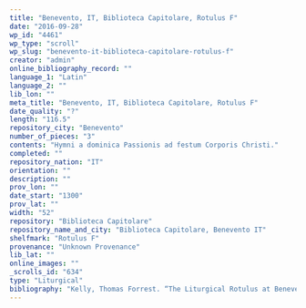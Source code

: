 ```yaml
---
title: "Benevento, IT, Biblioteca Capitolare, Rotulus F"
date: "2016-09-28"
wp_id: "4461"
wp_type: "scroll"
wp_slug: "benevento-it-biblioteca-capitolare-rotulus-f"
creator: "admin"
online_bibliography_record: ""
language_1: "Latin"
language_2: ""
lib_lon: ""
meta_title: "Benevento, IT, Biblioteca Capitolare, Rotulus F"
date_quality: "?"
length: "116.5"
repository_city: "Benevento"
number_of_pieces: "3"
contents: "Hymni a dominica Passionis ad festum Corporis Christi."
completed: ""
repository_nation: "IT"
orientation: ""
description: ""
prov_lon: ""
date_start: "1300"
prov_lat: ""
width: "52"
repository: "Biblioteca Capitolare"
repository_name_and_city: "Biblioteca Capitolare, Benevento IT"
shelfmark: "Rotulus F"
provenance: "Unknown Provenance"
lib_lat: ""
online_images: ""
_scrolls_id: "634"
type: "Liturgical"
bibliography: "Kelly, Thomas Forrest. “The Liturgical Rotulus at Benevento.” In Laborare Fratres in Unum. Festschrift László Dobsay Zum 60. Geburtstag, edited by Janka Szendrei, David Hiley, and Spolia Berolinesia, 7:167–86. Berlin: Weidmann, 1995.<br/> Suski, Andrzej Wojciech, Giacomo Baroffio, and Manlio Sodi. “Rotoli Liturgici Medievali (Secoli VII-XV). Censimento E Bibliografia.” Revista Liturgica 101, no. 3 (2014): 603–21.<br/> Zazo, Alfredo. “L’ ‘Inventario Dei Libri Antichi’ Della Biblioteca Capitolare Di Benevento (sec. XV).” Samnium 8 (1935): 5–25."
---
```



